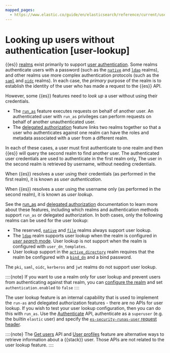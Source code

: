 ```yaml
---
mapped_pages:
  - https://www.elastic.co/guide/en/elasticsearch/reference/current/user-lookup.html
---
```


# Looking up users without authentication [user-lookup]

{{es}} [realms](authentication-realms.md) exist primarily to support [user authentication](user-authentication.md). Some realms authenticate users with a password (such as the [`native`](native.md) and [`ldap`](ldap.md) realms), and other realms use more complex authentication protocols (such as the [`saml`](saml.md) and [`oidc`](openid-connect.md) realms). In each case, the *primary* purpose of the realm is to establish the identity of the user who has made a request to the {{es}} API.

However, some {{es}} features need to *look up* a user without using their credentials.

* The [`run_as`](submitting-requests-on-behalf-of-other-users.md) feature executes requests on behalf of another user. An authenticated user with `run_as` privileges can perform requests on behalf of another unauthenticated user.
* The [delegated authorization](realm-chains.md#authorization_realms) feature links two realms together so that a user who authenticates against one realm can have the roles and metadata associated with a user from a different realm.

In each of these cases, a user must first authenticate to one realm and then {{es}} will query the second realm to find another user. The authenticated user credentials are used to authenticate in the first realm only, The user in the second realm is retrieved by username, without needing credentials.

When {{es}} resolves a user using their credentials (as performed in the first realm), it is known as *user authentication*.

When {{es}} resolves a user using the username only (as performed in the second realm), it is known as *user lookup*.

See the [run_as](submitting-requests-on-behalf-of-other-users.md) and [delegated authorization](realm-chains.md#authorization_realms) documentation to learn more about these features, including which realms and authentication methods support `run_as` or delegated authorization. In both cases, only the following realms can be used for the user lookup:

* The reserved, [`native`](native.md) and [`file`](file-based.md) realms always support user lookup.
* The [`ldap`](ldap.md) realm supports user lookup when the realm is configured in [*user search* mode](ldap.md#ldap-realm-configuration). User lookup is not support when the realm is configured with `user_dn_templates`.
* User lookup support in the [`active_directory`](active-directory.md) realm requires that the realm be configured with a [`bind_dn`](https://www.elastic.co/guide/en/elasticsearch/reference/current/security-settings.html#ref-ad-settings) and a bind password.

The `pki`, `saml`, `oidc`, `kerberos` and `jwt` realms do not support user lookup.

::::{note} 
If you want to use a realm only for user lookup and prevent users from authenticating against that realm, you can [configure the realm](https://www.elastic.co/guide/en/elasticsearch/reference/current/security-settings.md#ref-realm-settings) and set `authentication.enabled` to `false`
::::


The user lookup feature is an internal capability that is used to implement the `run-as` and delegated authorization features - there are no APIs for user lookup. If you wish to test your user lookup configuration, then you can do this with `run_as`. Use the [Authenticate](https://www.elastic.co/docs/api/doc/elasticsearch/operation/operation-security-authenticate) API, authenticate as a `superuser` (e.g. the builtin `elastic` user) and specify the [`es-security-runas-user` request header](submitting-requests-on-behalf-of-other-users.md).

::::{note} 
The [Get users](https://www.elastic.co/docs/api/doc/elasticsearch/operation/operation-security-get-user) API and [User profiles](user-profiles.md) feature are alternative ways to retrieve information about a {{stack}} user. Those APIs are not related to the user lookup feature.
::::


